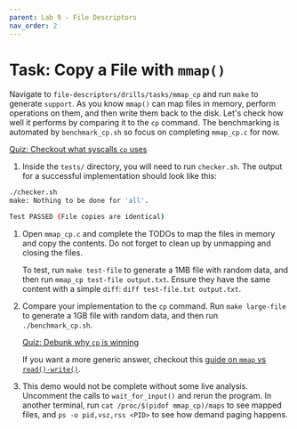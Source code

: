 ```yaml
---
parent: Lab 9 - File Descriptors
nav_order: 2
---
```


# Task: Copy a File with `mmap()`

Navigate to `file-descriptors/drills/tasks/mmap_cp` and run `make` to generate `support`.
As you know `mmap()` can map files in memory, perform operations on them, and then write them back to the disk.
Let's check how well it performs by comparing it to the `cp` command.
The benchmarking is automated by `benchmark_cp.sh` so focus on completing `mmap_cp.c` for now.

[Quiz: Checkout what syscalls `cp` uses](../../../quizzes/syscalls-cp.md)

1. Inside the `tests/` directory, you will need to run `checker.sh`. The output for a successful implementation should look like this:

```bash
./checker.sh
make: Nothing to be done for 'all'.

Test PASSED (File copies are identical)
```

1. Open `mmap_cp.c` and complete the TODOs to map the files in memory and copy the contents.
   Do not forget to clean up by unmapping and closing the files.

   To test, run `make test-file` to generate a 1MB file with random data, and then run `mmap_cp test-file output.txt`.
   Ensure they have the same content with a simple `diff`: `diff test-file.txt output.txt`.

1. Compare your implementation to the `cp` command.
   Run `make large-file` to generate a 1GB file with random data, and then run `./benchmark_cp.sh`.

   [Quiz: Debunk why `cp` is winning](../../../quizzes/mmap-read-write-benchmark.md)

   If you want a more generic answer, checkout this [guide on `mmap` vs `read()-write()`](../../guides/file-mappings/README.md).

1. This demo would not be complete without some live analysis.
   Uncomment the calls to `wait_for_input()` and rerun the program.
   In another terminal, run `cat /proc/$(pidof mmap_cp)/maps` to see mapped files, and `ps -o pid,vsz,rss <PID>` to see how demand paging happens.
